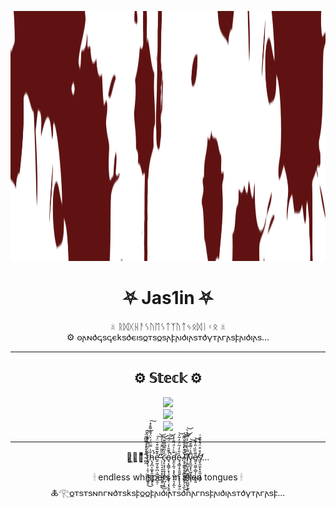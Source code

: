 <p align="center">
  <img src="https://github.com/cattle4808/cattle4808/blob/main/pngegg-2.png" height="400"/>
</p>

<h1 align="center">⛧ Jas1in ⛧</h1>

<p align="center">
  ☠ ᚱᛞᚷᚺᚨᛊᚢᛖᛊᛏᛉᚢᛏᛃᛟᛞᛁᚲᛟ ☠ <br/>
  ⚙ 𐍈𐌰𐌽𐌳𐌾𐍃𐌾𐌴𐌺𐍃𐌳𐌴𐌹𐍃𐍉𐍄𐍃𐍉𐍃𐌰𐍆𐌰𐌹𐌳𐌹𐌰𐍃𐍄𐌳𐍅𐍄𐌰𐌲𐌰𐍃𐍆𐌰𐌹𐌳𐌹𐌰𐍃...  
</p>

---

<h2 align="center">⚙ 𝕊𝕥𝕖𝕔𝕜 ⚙</h2>

<p align="center">
  <img src="https://img.shields.io/badge/Python-ᚱᚨᛞᛁᛖᚲᛏ-blue?style=for-the-badge&logo=python&logoColor=white" /><br/>
  <img src="https://img.shields.io/badge/Django%20%2F%20DRF-☠-darkgreen?style=for-the-badge&logo=django&logoColor=white" /><br/>
  <img src="https://img.shields.io/badge/FastAPI-⚡-black?style=for-the-badge&logo=fastapi&logoColor=white" />
</p>





---

<p align="center">
  ⚔̷͖͔̜͚̟͉͌͒̏̄͋͛͊ ̴̻̼͂̓̊̽̔̿͆͂̈́͠ṯ̷̡̨̹͎̤̹̯̟̻͚͍̥̐̈́̏̿̇̋͊͑̏͘͜͝h̵̨̡̛̪͔͚͓̯͚̮͕̱̟̞̐̍̿̈́́͐̈́̄̊͌̊̽̚͠ḛ̶̛̰͔͈̦̪̩͖͉͈̺̯̦͒͊͊͂͒͒̈́͘͠͝ ̵̹̜͉̘̞̞̝͕͙̜̥̥̮͇͂̋͌̈͒́̍̒̕͜͝c̴̘̙͉̟̥̱̝͓̲̲͉̺͕͔̱͛͐͂͌͆͌͊͘͝͠͝o̵̘͔̯͇̗͙̩̠͓̺͓̹̗͓̟͍͕͗̄͊̑͐͑̈́̚͘͝ḏ̵̯͎̰̠͔͓̖̺̟̤͉͎̼͊̀̍̈́͌͑̒̕͘ͅe̴̘̘͇̦̥̯͈͍̖̝͓̞̝̰̗̯̾̄̇̒͂̈́̓͂͛͝ ̸̦̘̯̱̖̦͔̪͕̤̯̠̹͉̼͛̆̓̒̍̎̔͌͘͜͠͝ḷ̴̹͈̤̝̫̮̠̺̲̗̯̫͛̓͆̎͛̈́͒̕͘͝í̸̦̱͈̰̖̱̪̮̗͇̘͙̺̺̥̞̼̿͗̃̇̎͐̇͂̇̓̀̕̕͝v̷̡͈̲̮͓̖̰̤̱̤̺̮̩͌̔̇͌͒̄͘͝e̸͈̝̫͖̹̻̗̦̦̪̞͈͌̏̏̇̎̔͊͝s̸̛̮̖̫̫̗̟̯͈̝͙̳̙̓͒͒̈́̐͊̎͑̕...
</p>

<p align="center">
  🕯 endless whispers in alien tongues 🕯 <br/>
  🜏𓂀𐍉𐍄𐍃𐍄𐍃𐌽𐌿𐌲𐌽𐌳𐍄𐍃𐌺𐍃𐍆𐍉𐍉𐍆𐌰𐌹𐌳𐌹𐌰𐍄𐍃𐌳𐌿𐌰𐌲𐌿𐍃𐍆𐌰𐌹𐌳𐌹𐌰𐍃𐍄𐌳𐍅𐍄𐌰𐌲𐌰𐍃𐍆...
</p>

